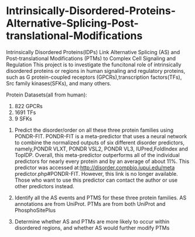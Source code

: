 # Intrinsically-Disordered-Proteins-Alternative-Splicing-Post-translational-Modifications
Intrinsically Disordered Proteins(IDPs) Link Alternative Splicing (AS) and Post-translational Modifications (PTMs) to Complex Cell Signaling and Regulation
This project is to investigate the funcitonal role of intrinsically disordered proteins or regions in human signaling and regulatory proteins,
such as G protein-coupled receptors (GPCRs),transcription factors(TFs), Src family kinases(SFKs), and many others.

Protein Datasets(all from human):
1) 822 GPCRs
2) 1691 TFs
3) 9 SFKs

1. Predict the disorder/order on all these three protein families using PONDR-FIT. 
PONDR-FIT is a meta-predictor that uses a neural network to combine the normalized outputs of six different disorder predictors, namely,PONDR VLXT, PONDR VSL2, PONDR VL3, IUPred,FoldIndex and TopIDP. Overall, this meta-predictor
outperforms all of the individual predictors for nearly every protein and by an average of about 11%.
This predictor was accessed at:http://disorder.compbio.iupui.edu/meta predictor.php#PONDR-FIT. However, this link is no longer available.
Those who want to use this predictor can contact the author or use other predictors instead.

2. Identify all the AS events and PTMS for these three protein families.
 AS annotations are from UniProt. PTMs are from both UniProt and PhosphoSitePlus

3. Determine whether AS and PTMs are more likely to occur within disordered regions, and whether AS would further modify PTMs
